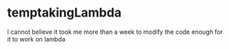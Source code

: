 # temptakingLambda
I cannot believe it took me more than a week to modify the code enough for it to work on lambda
